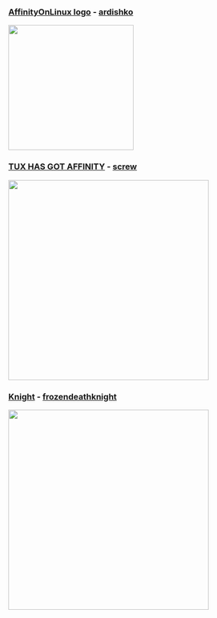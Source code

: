 ### [AffinityOnLinux logo](https://github.com/Twig6943/AffinityOnLinux/blob/main/Assets/affinitytux_rasterized.png) - [ardishko](https://github.com/ardishko)
<img src="https://raw.githubusercontent.com/Twig6943/AffinityOnLinux/refs/heads/main/Assets/affinitytux_rasterized.png" width="250"/>

### [TUX HAS GOT AFFINITY](https://github.com/Twig6943/AffinityOnLinux/blob/main/Featured/Stuff/TUX_GOT_THE.png) - [screw](https://bsky.app/profile/e16iskool.bsky.social)
<img src="https://github.com/Twig6943/AffinityOnLinux/blob/main/Featured/Stuff/TUX_GOT_THE.png" width="400"/>

### [Knight](https://github.com/Twig6943/AffinityOnLinux/blob/main/Featured/Stuff/knight.png) - [frozendeathknight]()
<img src="https://github.com/Twig6943/AffinityOnLinux/blob/main/Featured/Stuff/knight.png" width="400"/>
